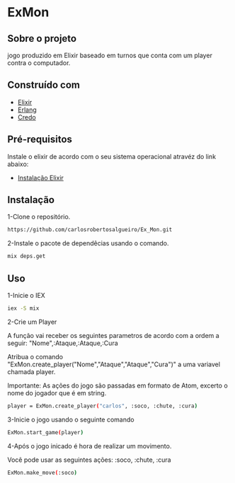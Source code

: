 # ExMon
## Sobre o projeto

jogo produzido em Elixir baseado em turnos que conta com um player contra o
computador.

##  Construído com

* [Elixir](https://elixir-lang.org/)
* [Erlang](https://www.erlang.org/)
* [Credo](https://github.com/rrrene/credo)

## Pré-requisitos

Instale o elixir de acordo com o seu sistema operacional atravéz do link abaixo:

* [Instalação Elixir](https://https://elixir-lang.org/install.html)

## Instalação

1-Clone o repositório.

```sh
https://github.com/carlosrobertosalgueiro/Ex_Mon.git
```

2-Instale o pacote de dependêcias  usando o comando.

```sh
mix deps.get
```

## Uso

1-Inicie o IEX

```sh
iex -S mix
```
2-Crie um Player 

 A função vai receber os seguintes parametros de acordo com a ordem a seguir: "Nome",:Ataque,:Ataque,:Cura
 
 Atribua o comando "ExMon.create_player("Nome","Ataque","Ataque","Cura")" a uma variavel chamada player.
 
 Importante: As ações do jogo são passadas em formato de Atom, excerto o nome do jogador que é em string.
 
 ```sh
player = ExMon.create_player("carlos", :soco, :chute, :cura)
```

3-Inicie o jogo usando o seguinte comando

 ```sh
ExMon.start_game(player)
```

4-Após o jogo inicado é hora de realizar um movimento. 

  Você pode usar as seguintes ações: :soco, :chute, :cura
  
 ```sh
ExMon.make_move(:soco)
```








